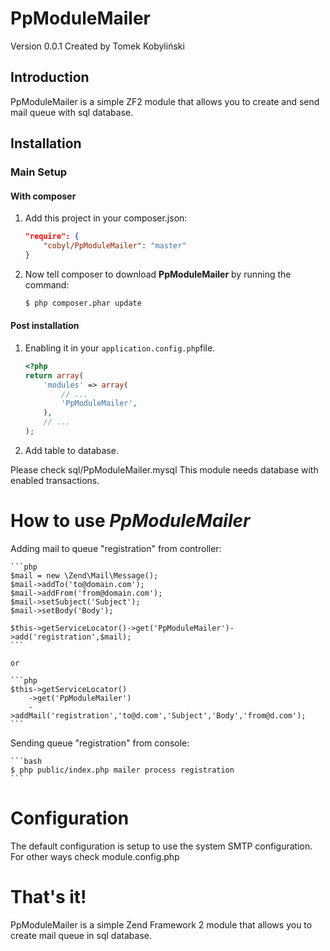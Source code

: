 PpModuleMailer
==============

Version 0.0.1 Created by Tomek Kobyliński

Introduction
------------

PpModuleMailer is a simple ZF2 module that allows you to create and send mail 
queue with sql database.

Installation
------------

### Main Setup

#### With composer

1. Add this project in your composer.json:

    ```json
    "require": {
        "cobyl/PpModuleMailer": "master"
    }
    ```

2. Now tell composer to download __PpModuleMailer__ by running the command:

    ```bash
    $ php composer.phar update
    ```

#### Post installation

1. Enabling it in your `application.config.php`file.

    ```php
    <?php
    return array(
        'modules' => array(
            // ...
            'PpModuleMailer',
        ),
        // ...
    );
    ```

2. Add table to database.

Please check sql/PpModuleMailer.mysql
This module needs database with enabled transactions. 

# How to use _PpModuleMailer_

Adding mail to queue "registration" from controller:

    ```php
    $mail = new \Zend\Mail\Message();
    $mail->addTo('to@domain.com');
    $mail->addFrom('from@domain.com');
    $mail->setSubject('Subject');
    $mail->setBody('Body');

    $this->getServiceLocator()->get('PpModuleMailer')->add('registration',$mail);
    ```

    or

    ```php
    $this->getServiceLocator()
        ->get('PpModuleMailer')
        ->addMail('registration','to@d.com','Subject','Body','from@d.com');
    ```

Sending queue "registration" from console:

    ```bash
    $ php public/index.php mailer process registration
    ```

# Configuration

The default configuration is setup to use the system SMTP configuration.
For other ways check module.config.php

That's it!
=======
PpModuleMailer is a simple Zend Framework 2 module that allows you to create mail queue in sql database.
